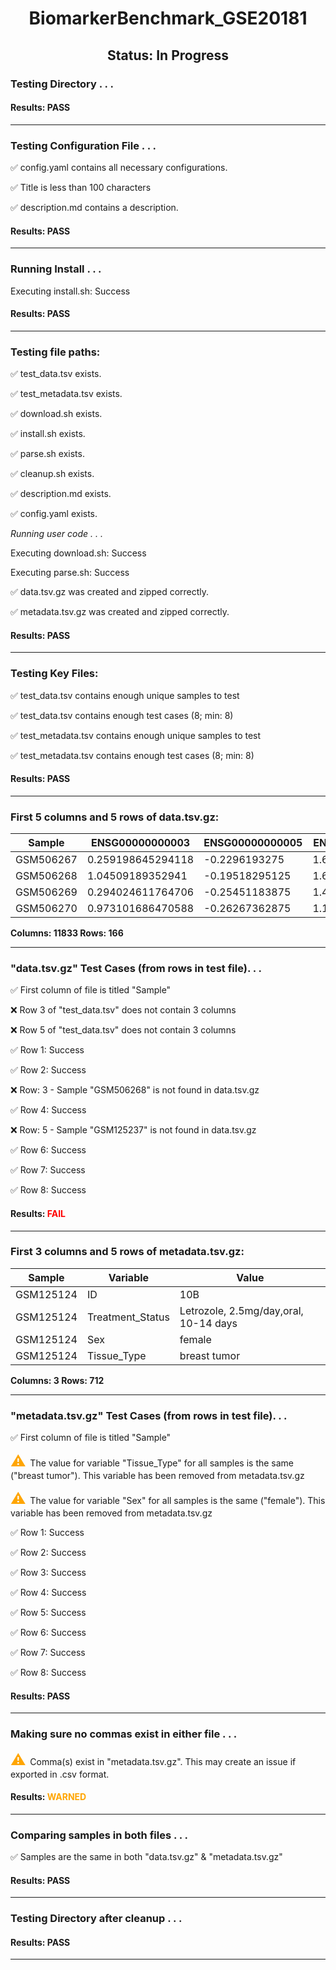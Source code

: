 <h1><center>BiomarkerBenchmark_GSE20181</center></h1>
<h2><center> Status: In Progress </center></h2>


### Testing Directory . . .

#### Results: PASS
---
### Testing Configuration File . . .

&#9989;	config.yaml contains all necessary configurations.

&#9989;	Title is less than 100 characters

&#9989;	description.md contains a description.

#### Results: PASS
---
### Running Install . . .

Executing install.sh: Success

#### Results: PASS
---

### Testing file paths:

&#9989;	test_data.tsv exists.

&#9989;	test_metadata.tsv exists.

&#9989;	download.sh exists.

&#9989;	install.sh exists.

&#9989;	parse.sh exists.

&#9989;	cleanup.sh exists.

&#9989;	description.md exists.

&#9989;	config.yaml exists.

*Running user code . . .*

Executing download.sh: Success

Executing parse.sh: Success

&#9989;	data.tsv.gz was created and zipped correctly.

&#9989;	metadata.tsv.gz was created and zipped correctly.

#### Results: PASS
---
### Testing Key Files:

&#9989;	test_data.tsv contains enough unique samples to test

&#9989;	test_data.tsv contains enough test cases (8; min: 8)

&#9989;	test_metadata.tsv contains enough unique samples to test

&#9989;	test_metadata.tsv contains enough test cases (8; min: 8)

#### Results: PASS
---

### First 5 columns and 5 rows of data.tsv.gz:

|	Sample	|	ENSG00000000003	|	ENSG00000000005	|	ENSG00000000419	|	ENSG00000000457	|
|	---	|	---	|	---	|	---	|	---	|
|	GSM506267	|	0.259198645294118	|	-0.2296193275	|	1.66929431222222	|	0.45462301	|
|	GSM506268	|	1.04509189352941	|	-0.19518295125	|	1.60854927111111	|	0.726092185217391	|
|	GSM506269	|	0.294024611764706	|	-0.25451183875	|	1.48028109222222	|	0.472640367826087	|
|	GSM506270	|	0.973101686470588	|	-0.26267362875	|	1.11908808333333	|	0.241618743913043	|

**Columns: 11833 Rows: 166**

---
### "data.tsv.gz" Test Cases (from rows in test file). . .

&#9989;	First column of file is titled "Sample"

&#10060;	Row 3 of "test_data.tsv" does not contain 3 columns

&#10060;	Row 5 of "test_data.tsv" does not contain 3 columns

&#9989;	Row 1: Success

&#9989;	Row 2: Success

&#10060;	Row: 3 - Sample "GSM506268" is not found in data.tsv.gz

&#9989;	Row 4: Success

&#10060;	Row: 5 - Sample "GSM125237" is not found in data.tsv.gz

&#9989;	Row 6: Success

&#9989;	Row 7: Success

&#9989;	Row 8: Success

#### Results: **<font color="red">FAIL</font>**
---
### First 3 columns and 5 rows of metadata.tsv.gz:

|	Sample	|	Variable	|	Value	|
|	---	|	---	|	---	|
|	GSM125124	|	ID	|	10B	|
|	GSM125124	|	Treatment_Status	|	Letrozole, 2.5mg/day,oral, 10-14 days	|
|	GSM125124	|	Sex	|	female	|
|	GSM125124	|	Tissue_Type	|	breast tumor	|

**Columns: 3 Rows: 712**

---
### "metadata.tsv.gz" Test Cases (from rows in test file). . .

&#9989;	First column of file is titled "Sample"

<p><font color="orange" size="+2">&#9888;	</font>The value for variable "Tissue_Type" for all samples is the same ("breast tumor"). This variable has been removed from metadata.tsv.gz</p>

<p><font color="orange" size="+2">&#9888;	</font>The value for variable "Sex" for all samples is the same ("female"). This variable has been removed from metadata.tsv.gz</p>

&#9989;	Row 1: Success

&#9989;	Row 2: Success

&#9989;	Row 3: Success

&#9989;	Row 4: Success

&#9989;	Row 5: Success

&#9989;	Row 6: Success

&#9989;	Row 7: Success

&#9989;	Row 8: Success

#### Results: PASS
---
### Making sure no commas exist in either file . . .

<p><font color="orange" size="+2">&#9888;	</font>Comma(s) exist in "metadata.tsv.gz". This may create an issue if exported in .csv format.</p>

#### Results: **<font color="orange">WARNED</font>**
---
### Comparing samples in both files . . .

&#9989;	Samples are the same in both "data.tsv.gz" & "metadata.tsv.gz"

#### Results: PASS

---
### Testing Directory after cleanup . . .

#### Results: PASS
---
